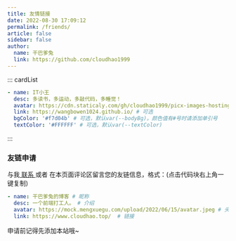 ```yaml
---
title: 友情链接
date: 2022-08-30 17:09:12
permalink: /friends/
article: false
sidebar: false
author: 
  name: 干巴爹兔
  link: https://github.com/cloudhao1999
---
```

<!--
普通卡片列表容器，可用于友情链接、项目推荐、古诗词展示等。
cardList 后面可跟随一个数字表示每行最多显示多少个，选值范围1~4，默认3。在小屏时会根据屏幕宽度减少每行显示数量。
-->
::: cardList
```yaml
- name: IT小王
  desc: 多读书，多运动，多敲代码，多睡觉！
  avatar: https://cdn.staticaly.com/gh/cloudhao1999/picx-images-hosting@master/1722b564916ad1d6abe401dcec7a50b8_low_res_Cuphead.6u11tox4k6o0.png # 可选
  link: https://wangbowen1024.github.io/ # 可选
  bgColor: '#f7d04b' # 可选，默认var(--bodyBg)。颜色值有#号时请添加单引号
  textColor: '#FFFFFF' # 可选，默认var(--textColor)
```
:::


### 友链申请

与我[ 联系 ](/about/#联系)或者 在本页面评论区留言您的友链信息，格式：(点击代码块右上角一键复制)


```yaml
- name: 干巴爹兔的博客 # 昵称
  desc: 一个前端打工人。 # 介绍
  avatar: https://mock.mengxuegu.com/upload/2022/06/15/avatar.jpeg # 头像
  link: https://www.cloudhao.top/  # 链接
```

申请前记得先添加本站哦~